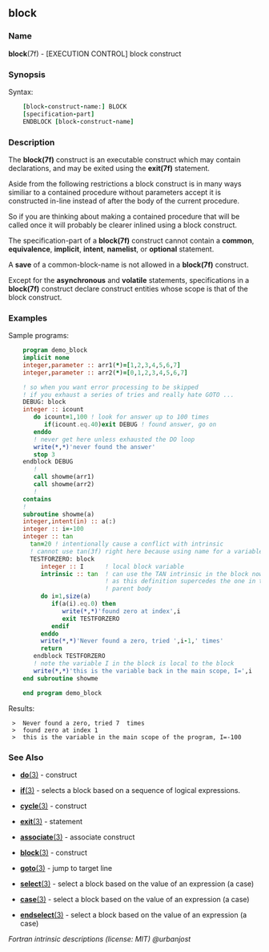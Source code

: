 ## block

### **Name**

**block**(7f) - \[EXECUTION CONTROL\] block construct

### **Synopsis**
Syntax:
```fortran
    [block-construct-name:] BLOCK
    [specification-part]
    ENDBLOCK [block-construct-name]
```
### **Description**

The **block(7f)** construct is an executable construct which may contain
declarations, and may be exited using the **exit(7f)** statement.

Aside from the following restrictions a block construct is in many
ways similiar to a contained procedure without parameters accept it is
constructed in-line instead of after the body of the current procedure.

So if you are thinking about making a contained procedure that will be
called once it will probably be clearer inlined using a block construct.

The specification-part of a **block(7f)** construct cannot contain a
**common**, **equivalence**, **implicit**, **intent**, **namelist**,
or **optional** statement.

A **save** of a common-block-name is not allowed in a **block(7f)**
construct.

Except for the **asynchronous** and **volatile** statements,
specifications in a **block(7f)** construct declare construct entities
whose scope is that of the block construct.

### **Examples**

Sample programs:

```fortran
    program demo_block
    implicit none
    integer,parameter :: arr1(*)=[1,2,3,4,5,6,7]
    integer,parameter :: arr2(*)=[0,1,2,3,4,5,6,7]

    ! so when you want error processing to be skipped
    ! if you exhaust a series of tries and really hate GOTO ...
    DEBUG: block
    integer :: icount
       do icount=1,100 ! look for answer up to 100 times
          if(icount.eq.40)exit DEBUG ! found answer, go on
       enddo
       ! never get here unless exhausted the DO loop
       write(*,*)'never found the answer'
       stop 3
    endblock DEBUG
       !
       call showme(arr1)
       call showme(arr2)
       !
    contains
    !
    subroutine showme(a)
    integer,intent(in) :: a(:)
    integer :: i=-100
    integer :: tan
      tan=20 ! intentionally cause a conflict with intrinsic
      ! cannot use tan(3f) right here because using name for a variable
      TESTFORZERO: block
         integer :: I      ! local block variable
         intrinsic :: tan  ! can use the TAN intrinsic in the block now
                           ! as this definition supercedes the one in the
                           ! parent body
         do i=1,size(a)
            if(a(i).eq.0) then
               write(*,*)'found zero at index',i
               exit TESTFORZERO
            endif
         enddo
         write(*,*)'Never found a zero, tried ',i-1,' times'
         return
       endblock TESTFORZERO
       ! note the variable I in the block is local to the block
       write(*,*)'this is the variable back in the main scope, I=',i
    end subroutine showme

    end program demo_block
```
Results:
```text
 >  Never found a zero, tried 7  times
 >  found zero at index 1
 >  this is the variable in the main scope of the program, I=-100
```
### **See Also**

  - [**do**(3)](#do) - construct
  - [**if**(3)](#if) - selects a block based on a sequence of logical expressions.
  - [**cycle**(3)](#cycle) - construct
  - [**exit**(3)](#exit) - statement

  - [**associate**(3)](#associate) - associate construct
  - [**block**(3)](#block) - construct
  - [**goto**(3)](#goto) - jump to target line

  - [**select**(3)](#select) - select a block based on the value of an expression (a case)
  - [**case**(3)](#case) - select a block based on the value of an expression (a case)
  - [**endselect**(3)](#endselect) - select a block based on the value of an expression (a case)

 _Fortran intrinsic descriptions (license: MIT) \@urbanjost_
